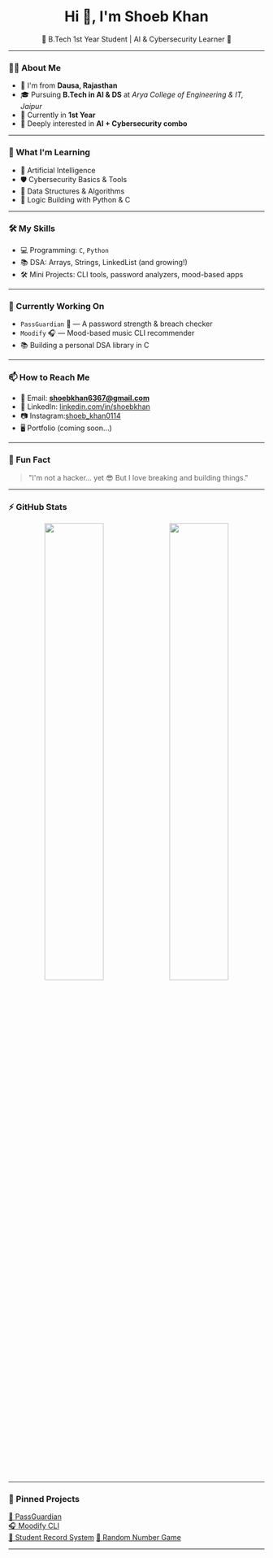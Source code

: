 <h1 align="center">Hi 👋, I'm Shoeb Khan</h1>
<p align="center">
🌟 B.Tech 1st Year Student | AI & Cybersecurity Learner 🌟  
</p>

---

### 🧑‍💻 About Me

- 📍 I'm from **Dausa, Rajasthan**
- 🎓 Pursuing **B.Tech in AI & DS** at *Arya College of Engineering & IT, Jaipur*
- 🚀 Currently in **1st Year**
- 🔐 Deeply interested in **AI + Cybersecurity combo**

---

### 🚀 What I'm Learning
- 🤖 Artificial Intelligence
- 🛡️ Cybersecurity Basics & Tools
- 🔢 Data Structures & Algorithms
- 🧠 Logic Building with Python & C

---

### 🛠️ My Skills
- 💻 Programming: `C`, `Python`
- 📚 DSA: Arrays, Strings, LinkedList (and growing!)
- 🛠️ Mini Projects: CLI tools, password analyzers, mood-based apps

---

### 🔨 Currently Working On
- `PassGuardian` 🔐 — A password strength & breach checker  
- `Moodify` 🎧 — Mood-based music CLI recommender  
- 📚 Building a personal DSA library in C

---

### 📫 How to Reach Me
- 📧 Email: **shoebkhan6367@gmail.com**
- 💼 LinkedIn: [linkedin.com/in/shoebkhan](https://www.linkedin.com/in/shoeb-khan-444932331?utm_source=share&utm_campaign=share_via&utm_content=profile&utm_medium=android_app)
- 📷 Instagram:[shoeb_khan0114](https://www.instagram.com/shoeb_khan0114?igsh=MTlyM3lsYnhkOWhmYw==)
- 🖥️ Portfolio (coming soon...)

---

### 💬 Fun Fact
> "I'm not a hacker... yet 😎 But I love breaking and building things."

---

### ⚡ GitHub Stats

<p align="center">
  <img src="https://github-readme-stats.vercel.app/api?username=ShoebKhan&show_icons=true&theme=radical" width="48%" />
  <img src="https://github-readme-stats.vercel.app/api/top-langs/?username=ShoebKhan&layout=compact&theme=vision-friendly-dark" width="48%" />

</p>



---

### 📌 Pinned Projects
[🔐 PassGuardian](https://github.com/shoebkhan114/python/blob/main/passguardian.py)  
[🎧 Moodify CLI](https://github.com/shoebkhan114/python/blob/main/moodify.py)  
[📃 Student Record System](https://github.com/shoebkhan114/Student-Record/blob/main/student_portal_manu.c) 
[🎲 Random Number Game](https://github.com/shoebkhan114/random-no-game/blob/main/Random_number_game.c)

---

